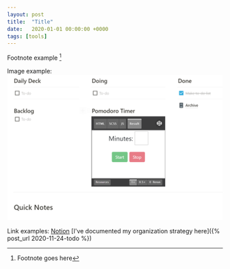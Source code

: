 ```yaml
---
layout: post
title:  "Title"
date:   2020-01-01 00:00:00 +0000
tags: [tools]
---
```


Footnote example [^1]

Image example:
![To-do list screenshot](/static/img/posts/todolist.png)


Link examples:
[Notion](https://notion.so)
[I've documented my organization strategy here]({% post_url 2020-11-24-todo %})

[^1]: Footnote goes here
